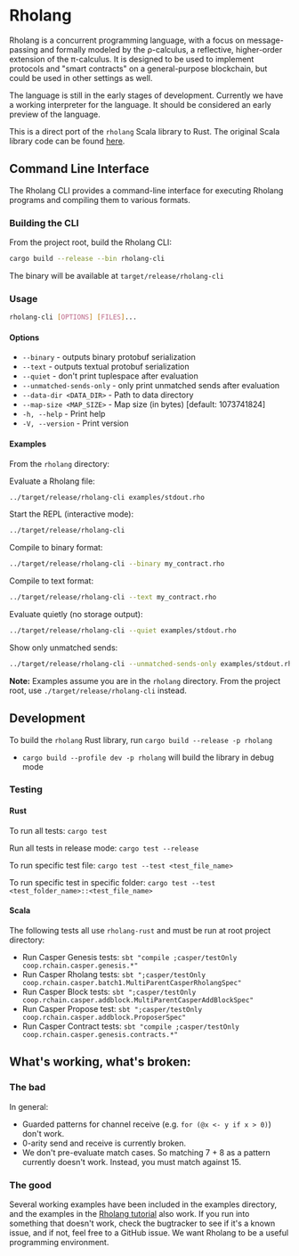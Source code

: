 # Rholang

Rholang is a concurrent programming language, with a focus on message-passing and formally modeled by the ρ-calculus, a reflective, higher-order extension of the π-calculus. It is designed to be used to implement protocols and "smart contracts" on a general-purpose blockchain, but could be used in other settings as well.

The language is still in the early stages of development. Currently we have a working interpreter for the language. It should be considered an early preview of the language.

This is a direct port of the `rholang` Scala library to Rust. The original Scala library code can be found [here](https://github.com/rchain/rchain/tree/dev/rholang).

## Command Line Interface

The Rholang CLI provides a command-line interface for executing Rholang programs and compiling them to various formats.

### Building the CLI

From the project root, build the Rholang CLI:

```bash
cargo build --release --bin rholang-cli
```

The binary will be available at `target/release/rholang-cli`

### Usage

```bash
rholang-cli [OPTIONS] [FILES]...
```

#### Options

- `--binary` - outputs binary protobuf serialization
- `--text` - outputs textual protobuf serialization
- `--quiet` - don't print tuplespace after evaluation
- `--unmatched-sends-only` - only print unmatched sends after evaluation
- `--data-dir <DATA_DIR>` - Path to data directory
- `--map-size <MAP_SIZE>` - Map size (in bytes) [default: 1073741824]
- `-h, --help` - Print help
- `-V, --version` - Print version

#### Examples

From the `rholang` directory:

Evaluate a Rholang file:
```bash
../target/release/rholang-cli examples/stdout.rho
```

Start the REPL (interactive mode):
```bash
../target/release/rholang-cli
```

Compile to binary format:
```bash
../target/release/rholang-cli --binary my_contract.rho
```

Compile to text format:
```bash
../target/release/rholang-cli --text my_contract.rho
```

Evaluate quietly (no storage output):
```bash
../target/release/rholang-cli --quiet examples/stdout.rho
```

Show only unmatched sends:
```bash
../target/release/rholang-cli --unmatched-sends-only examples/stdout.rho
```

**Note:** Examples assume you are in the `rholang` directory. From the project root, use `./target/release/rholang-cli` instead.

## Development

To build the `rholang` Rust library, run `cargo build --release -p rholang`
  - `cargo build --profile dev -p rholang` will build the library in debug mode

### Testing

#### Rust

To run all tests: `cargo test`

Run all tests in release mode: `cargo test --release`

To run specific test file: `cargo test --test <test_file_name>`

To run specific test in specific folder: `cargo test --test <test_folder_name>::<test_file_name>`

#### Scala

The following tests all use `rholang-rust` and must be run at root project directory:

- Run Casper Genesis tests: `sbt "compile ;casper/testOnly coop.rchain.casper.genesis.*"`
- Run Casper Rholang tests: `sbt ";casper/testOnly coop.rchain.casper.batch1.MultiParentCasperRholangSpec"`
- Run Casper Block tests: `sbt ";casper/testOnly coop.rchain.casper.addblock.MultiParentCasperAddBlockSpec"`
- Run Casper Propose test: `sbt ";casper/testOnly coop.rchain.casper.addblock.ProposerSpec"`
- Run Casper Contract tests: `sbt "compile ;casper/testOnly coop.rchain.casper.genesis.contracts.*"`

## What's working, what's broken:
### The bad
In general:
  * Guarded patterns for channel receive (e.g. `for (@x <- y if x > 0)`) don't work.
  * 0-arity send and receive is currently broken.
  * We don't pre-evaluate match cases. So matching 7 + 8 as a pattern currently doesn't work. Instead, you must match against 15.
### The good
Several working examples have been included in the examples directory, and the examples in the [Rholang tutorial](https://github.com/rchain/rchain/blob/dev/docs/rholang/rholangtut.md) also work. If you run into something that doesn't work, check the bugtracker to see if it's a known issue, and if not, feel free to a GitHub issue. We want Rholang to be a useful programming environment.